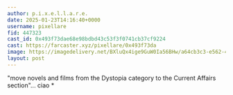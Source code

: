```yaml
---
author: p.i.x.e.l.l.a.r.e.
date: 2025-01-23T14:16:40+0000
username: pixellare
fid: 447323
cast_id: 0x493f73dae68e98bdbd43c53f3f0741cb37cf9224
cast: https://farcaster.xyz/pixellare/0x493f73da
image: https://imagedelivery.net/BXluQx4ige9GuW0Ia56BHw/a64cb3c3-e562-4701-b120-1298001e1000/original
layout: post
---
```


"move novels and films from the Dystopia category to the Current Affairs section"... ciao \*

<img src='https://imagedelivery.net/BXluQx4ige9GuW0Ia56BHw/a64cb3c3-e562-4701-b120-1298001e1000/original' alt='' referrerpolicy='no-referrer'/>
